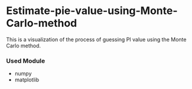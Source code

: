 # Estimate-pie-value-using-Monte-Carlo-method

This is a visualization of the process of guessing PI value using the Monte Carlo method.



### Used Module
- numpy
- matplotlib
